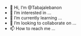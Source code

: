 - 👋 Hi, I’m @Tabajalebanon
- 👀 I’m interested in ...
- 🌱 I’m currently learning ...
- 💞️ I’m looking to collaborate on ...
- 📫 How to reach me ...

<!---
Tabajalebanon/Tabajalebanon is a ✨ special ✨ repository because its `README.md` (this file) appears on your GitHub profile.
You can click the Preview link to take a look at your changes.
--->

